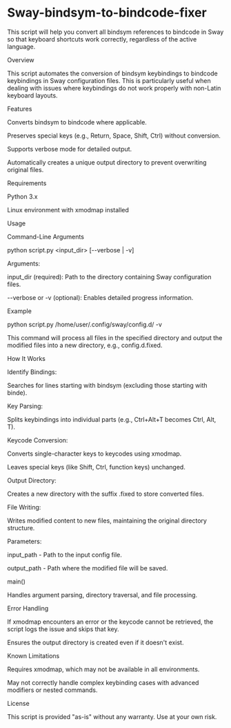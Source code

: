 # Sway-bindsym-to-bindcode-fixer
This script will help you convert all bindsym references to bindcode in Sway so that keyboard shortcuts work correctly, regardless of the active language.

Overview

This script automates the conversion of bindsym keybindings to bindcode keybindings in Sway configuration files. This is particularly useful when dealing with issues where keybindings do not work properly with non-Latin keyboard layouts.

Features

Converts bindsym to bindcode where applicable.

Preserves special keys (e.g., Return, Space, Shift, Ctrl) without conversion.

Supports verbose mode for detailed output.

Automatically creates a unique output directory to prevent overwriting original files.

Requirements

Python 3.x

Linux environment with xmodmap installed

Usage

Command-Line Arguments

python script.py <input_dir> [--verbose | -v]

Arguments:

input_dir (required): Path to the directory containing Sway configuration files.

--verbose or -v (optional): Enables detailed progress information.

Example

python script.py /home/user/.config/sway/config.d/ -v

This command will process all files in the specified directory and output the modified files into a new directory, e.g., config.d.fixed.

How It Works

Identify Bindings:

Searches for lines starting with bindsym (excluding those starting with binde).

Key Parsing:

Splits keybindings into individual parts (e.g., Ctrl+Alt+T becomes Ctrl, Alt, T).

Keycode Conversion:

Converts single-character keys to keycodes using xmodmap.

Leaves special keys (like Shift, Ctrl, function keys) unchanged.

Output Directory:

Creates a new directory with the suffix .fixed to store converted files.

File Writing:

Writes modified content to new files, maintaining the original directory structure.


Parameters:

input_path - Path to the input config file.

output_path - Path where the modified file will be saved.

main()

Handles argument parsing, directory traversal, and file processing.

Error Handling

If xmodmap encounters an error or the keycode cannot be retrieved, the script logs the issue and skips that key.

Ensures the output directory is created even if it doesn't exist.

Known Limitations

Requires xmodmap, which may not be available in all environments.

May not correctly handle complex keybinding cases with advanced modifiers or nested commands.

License

This script is provided "as-is" without any warranty. Use at your own risk.

